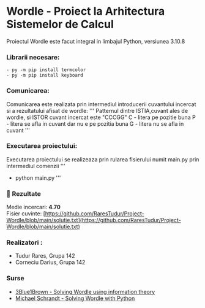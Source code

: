 # Wordle - Proiect la Arhitectura Sistemelor de Calcul
Proiectul Wordle este facut integral in limbajul Python, versiunea 3.10.8

### Librarii necesare:
```
- py -m pip install termcolor
- py -m pip install keyboard
```

### Comunicarea:
Comunicarea este realizata prin intermediul introducerii cuvantului incercat si a rezultatului afisat de wordle:
'''
Patternul dintre ISTIA,cuvant ales de wordle, si ISTOR cuvant incercat este "CCCGG"
C - litera pe pozitie buna
P - litera se afla in cuvant dar nu e pe pozitia buna
G - litera nu se afla in cuvant
'''

### Executarea proiectului:
Executarea proiectului se realizeaza prin rularea fisierului numit main.py prin intermediul comenzii
'''
- python main.py
'''

### :memo: Rezultate
Medie incercari: **4.70**\
Fisier cuvinte: [https://github.com/RaresTudur/Project-Wordle/blob/main/solutie.txt](https://github.com/RaresTudur/Project-Wordle/blob/main/solutie.txt)

### Realizatori :
- Tudur Rares, Grupa 142
- Corneciu Darius, Grupa 142

### Surse
 - [3Blue1Brown - Solving Wordle using information theory](https://www.youtube.com/watch?v=v68zYyaEmEA&ab_channel=3Blue1Brown)
 - [Michael Schrandt - Solving Wordle with Python](https://www.youtube.com/watch?v=7Kfg5-JlA30&t=2247s&ab_channel=MichaelSchrandt)

